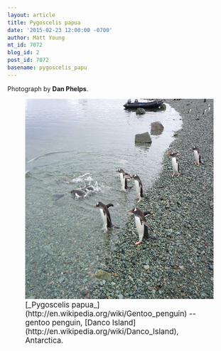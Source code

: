 ```yaml
---
layout: article
title: Pygoscelis papua
date: '2015-02-23 12:00:00 -0700'
author: Matt Young
mt_id: 7072
blog_id: 2
post_id: 7072
basename: pygoscelis_papu
---
```

Photograph by **Dan Phelps**.


<figure>
<img src="/uploads/2015/GentooPenguinsDancoIs_600.JPG" alt="GentooPenguinsDancoIs_600.JPG" width="600" height="450" />
<figcaption markdown="span">
<big>[_Pygoscelis papua_](http://en.wikipedia.org/wiki/Gentoo_penguin) -- gentoo penguin, [Danco Island](http://en.wikipedia.org/wiki/Danco_Island), Antarctica.</big>

</figcaption>
</figure>
